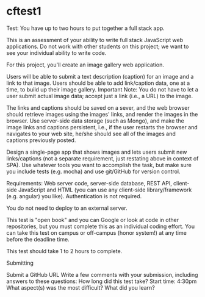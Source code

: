 # cftest1

Test: You have up to two hours to put together a full stack app.

This is an assessment of your ability to write full stack JavaScript web applications. Do not work with other students on this project; we want to see your individual ability to write code.

For this project, you'll create an image gallery web application.

Users will be able to submit a text description (caption) for an image and a link to that image. Users should be able to add link/caption data, one at a time, to build up their image gallery. Important Note: You do not have to let a user submit actual image data; accept just a link (i.e., a URL) to the image.


The links and captions should be saved on a sever, and the web browser should retrieve images using the images' links, and render the images in the browser. Use server-side data storage (such as Mongo), and make the image links and captions persistent, i.e., if the user restarts the browser and navigates to your web site, he/she should see all of the images and captions previously posted.

Design a single-page app that shows images and lets users submit new links/captions (not a separate requirement, just restating above in context of SPA).
Use whatever tools you want to accomplish the task, but make sure you include tests (e.g. mocha) and use git/GitHub for version control.

Requirements: Web server code, server-side database, REST API, client-side JavaScript and HTML (you can use any client-side library/framework (e.g. angular) you like).
Authentication is not required.

You do not need to deploy to an external server.

This test is "open book" and you can Google or look at code in other repositories, but you must complete this as an individual coding effort. You can take this test on campus or off-campus (honor system!) at any time before the deadline time.

This test should take 1 to 2 hours to complete.

Submitting

Submit a GitHub URL
Write a few comments with your submission, including answers to these questions:
How long did this test take?   Start time: 4:30pm
What aspect(s) was the most difficult?
What did you learn?
